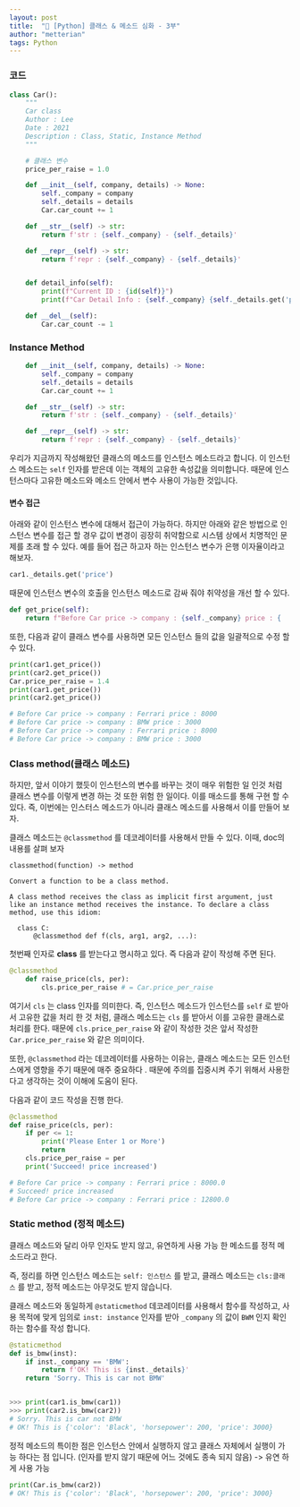 ```yaml
---
layout: post
title:  "🐍 [Python] 클래스 & 메소드 심화 - 3부"
author: "metterian"
tags: Python
---
```



### 코드

```python
class Car():
    """
    Car class
    Author : Lee
    Date : 2021
    Description : Class, Static, Instance Method
    """

    # 클래스 변수
    price_per_raise = 1.0

    def __init__(self, company, details) -> None:
        self._company = company
        self._details = details
        Car.car_count += 1

    def __str__(self) -> str:
        return f'str : {self._company} - {self._details}'

    def __repr__(self) -> str:
        return f'repr : {self._company} - {self._details}'


    def detail_info(self):
        print(f"Current ID : {id(self)}")
        print(f"Car Detail Info : {self._company} {self._details.get('price')}")

    def __del__(self):
        Car.car_count -= 1
```



### Instance Method

```python
    def __init__(self, company, details) -> None:
        self._company = company
        self._details = details
        Car.car_count += 1

    def __str__(self) -> str:
        return f'str : {self._company} - {self._details}'

    def __repr__(self) -> str:
        return f'repr : {self._company} - {self._details}'
```

우리가 지금까지 작성해왔던 클래스의 메소드를 인스턴스 메소드라고 합니다. 이 인스턴스 메소드는 `self` 인자를 받은데 이는 객체의 고유한 속성값을 의미합니다. 때문에 인스턴스마다 고유한 메소드와 메소드 안에서 변수 사용이 가능한 것입니다.



#### 변수 접근

아래와 같이 인스턴스 변수에 대해서 접근이 가능하다. 하지만 아래와 같은 방법으로 인스턴스 변수를 접근 할 경우 값이 변경이 굉장히 취약함으로 시스템 상에서 치명적인 문제를 초래 할 수 있다. 예를 들어 접근 하고자 하는 인스턴스 변수가 은행 이자율이라고 해보자.

```python
car1._details.get('price')
```

때문에 인스턴스 변수의 호출을 인스턴스 메소드로 감싸 줘야 취약성을 개선 할 수 있다.

```python
def get_price(self):
    return f"Before Car price -> company : {self._company} price : { 					self._details.get('price')}"
```

또한, 다음과 같이 클래스 변수를 사용하면 모든 인스턴스 들의 값을 일괄적으로 수정 할 수 있다.

```python
print(car1.get_price())
print(car2.get_price())
Car.price_per_raise = 1.4
print(car1.get_price())
print(car2.get_price())

# Before Car price -> company : Ferrari price : 8000
# Before Car price -> company : BMW price : 3000
# Before Car price -> company : Ferrari price : 8000
# Before Car price -> company : BMW price : 3000
```





### Class method(클래스 메소드)

하지만, 앞서 이야기 했듯이 인스턴스의 변수를 바꾸는 것이 매우 위험한 일 인것 처럼 클래스 변수를 이렇게 변경 하는 것 또한 위험 한 일이다. 이를 매소드를 통해 구현 할 수 있다. 즉, 이번에는 인스터스 메소드가 아니라 클래스 메소드를 사용해서 이를 만들어 보자.

클래스 메소드는 `@classmethod` 를 데코레이터를 사용해서 만들 수 있다. 이때, doc의 내용를 살펴 보자

```ap
classmethod(function) -> method

Convert a function to be a class method.

A class method receives the class as implicit first argument, just like an instance method receives the instance. To declare a class method, use this idiom:

  class C:
      @classmethod def f(cls, arg1, arg2, ...):
```

첫번째 인자로 **class** 를 받는다고 명시하고 있다. 즉 다음과 같이 작성해 주면 된다.

```python
@classmethod
    def raise_price(cls, per):
        cls.price_per_raise # = Car.price_per_raise
```

여기서 `cls` 는 class 인자를 의미한다. 즉, 인스턴스 메소드가 인스턴스를 `self` 로 받아서 고유한 값을 처리 한 것 처럼, 클래스 메소드는 `cls` 를 받아서 이를 고유한 클래스로 처리를 한다. 때문에 `cls.price_per_raise` 와 같이 작성한 것은 앞서 작성한 `Car.price_per_raise` 와 같은 의미이다.

또한, `@classmethod` 라는 데코레이터를 사용하는 이유는, 클래스 메소드는 모든 인스턴스에게 영향을 주기 때문에 매주 중요하다 . 때문에 주의를 집중시켜 주기 위해서 사용한다고 생각하는 것이 이해에 도움이 된다.

다음과 같이 코드 작성을 진행 한다.

```python
@classmethod
def raise_price(cls, per):
    if per <= 1:
        print('Please Enter 1 or More')
        return
    cls.price_per_raise = per
    print('Succeed! price increased')

# Before Car price -> company : Ferrari price : 8000.0
# Succeed! price increased
# Before Car price -> company : Ferrari price : 12800.0
```



### Static method (정적 메소드)

클래스 메소드와 달리 아무 인자도 받지 않고, 유연하게 사용 가능 한 메소드를 정적 메소드라고 한다.

즉, 정리를 하면 인스턴스 메소드는 `self: 인스턴스` 를 받고, 클래스 메소드는 `cls:클래스` 를 받고, 정적 메소드는 아무것도 받지 않습니다.

클래스 메소드와 동일하게 `@staticmethod` 데코레이터를 사용해서 함수를 작성하고, 사용 목적에 맞게 임의로 `inst: instance` 인자를 받아 `_company` 의 값이 `BWM` 인지 확인 하는 함수를 작성 합니다.

```python
@staticmethod
def is_bmw(inst):
    if inst._company == 'BMW':
        return f'OK! This is {inst._details}'
    return 'Sorry. This is car not BMW'


>>> print(car1.is_bmw(car1))
>>> print(car2.is_bmw(car2))
# Sorry. This is car not BMW
# OK! This is {'color': 'Black', 'horsepower': 200, 'price': 3000}
```

정적 메소드의 특이한 점은 인스턴스 안에서 실행하지 않고 클래스 자체에서 실행이 가능 하다는 점 입니다. (인자를 받지 않기 때문에 어느 것에도 종속 되지 않음) -> 유연 하게 사용 가능

```python
print(Car.is_bmw(car2))
# OK! This is {'color': 'Black', 'horsepower': 200, 'price': 3000}
```






